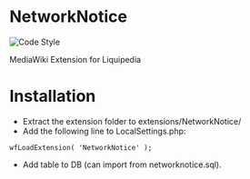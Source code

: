 # NetworkNotice
![Code Style](https://github.com/Liquipedia/NetworkNotice/workflows/Code%20Style/badge.svg)

MediaWiki Extension for Liquipedia

# Installation
* Extract the extension folder to extensions/NetworkNotice/
* Add the following line to LocalSettings.php:

```
wfLoadExtension( 'NetworkNotice' );
```

* Add table to DB (can import from networknotice.sql).
